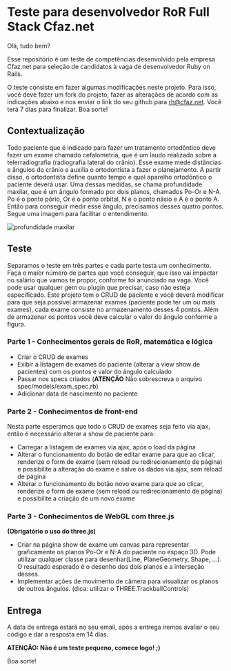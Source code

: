 # Teste para desenvolvedor RoR Full Stack Cfaz.net

Olá, tudo bem?

Esse repositório é um teste de competências desenvolvido pela empresa Cfaz.net para seleção de candidatos à vaga de desenvolvedor Ruby on Rails.

O teste consiste em fazer algumas modificações neste projeto. Para isso, você deve fazer um fork do projeto, fazer as alterações de acordo com as indicações abaixo e nos enviar o link do seu github para rh@cfaz.net. Você terá 7 dias para finalizar. Boa sorte!

## Contextualização
Todo paciente que é indicado para fazer um tratamento ortodôntico deve fazer um exame chamado cefalometria, que é um laudo realizado sobre a telerradiografia (radiografia lateral do crânio). Esse exame mede distâncias e ângulos do crânio e auxilia o ortodontista a fazer o planejamento. A partir disso, o ortodontista define quanto tempo e qual aparelho ortodôntico o paciente deverá usar. Uma dessas medidas, se chama profundidade maxilar, que é um ângulo formado por dois planos, chamados Po-Or e N-A. Po é o ponto pório, Or é o ponto orbital, N é o ponto násio e A é o ponto A. Então para conseguir medir esse ângulo, precisamos desses quatro pontos. Segue uma imagem para facilitar o entendimento.

![profundidade maxilar](https://user-images.githubusercontent.com/1520828/59073049-ccdf3780-889b-11e9-8e10-c7b30175b4ae.png)

## Teste
Separamos o teste em três partes e cada parte testa um conhecimento. Faça o maior número de partes que você conseguir, que isso vai impactar no salário que vamos te propor, conforme foi anunciado na vaga. Você pode usar qualquer gem ou plugin que precisar, caso não esteja especificado. Este projeto tem o CRUD de paciente e você deverá modificar para que seja possível armazenar exames (paciente pode ter um ou mais exames), cada exame consiste no armazenamento desses 4 pontos. Além de armazenar os pontos você deve calcular o valor do ângulo conforme a figura.

### Parte 1 - Conhecimentos gerais de RoR, matemática e lógica
- Criar o CRUD de exames
- Exibir a listagem de exames do paciente (alterar a view show de pacientes) com os pontos e valor do ângulo calculado
- Passar nos specs criados (**ATENÇÃO** Não sobrescreva o arquivo spec/models/exam_spec.rb)
- Adicionar data de nascimento no paciente

### Parte 2 - Conhecimentos de front-end
Nesta parte esperamos que todo o CRUD de exames seja feito via ajax, então é necessário alterar a show de paciente para:
- Carregar a listagem de exames via ajax, após o load da página
- Alterar o funcionamento do botão de editar exame para que ao clicar, renderize o form de exame (sem reload ou redirecionamento de página) e possibilite a alteração do exame e salve os dados via ajax, sem reload de página
- Alterar o funcionamento do botão novo exame para que ao clicar, renderize o form de exame (sem reload ou redirecionamento de página) e possibilite a criação de um novo exame

### Parte 3 - Conhecimentos de WebGL com three.js
**(Obrigatório o uso do three.js)**
- Criar na página show de exame um canvas para representar graficamente os planos Po-Or e N-A do paciente no espaço 3D. Pode utilizar qualquer classe para desenhar(Line, PlaneGeometry, Shape, ...). O resultado esperado é o desenho dos dois planos e a interseção desses.
- Implementar ações de movimento de câmera para visualizar os planos de outros ângulos. (dica: utilizar o THREE.TrackballControls)

## Entrega
A data de entrega estará no seu email, após a entrega iremos avaliar o seu código e dar a resposta em 14 dias.

**ATENÇÃO: Não é um teste pequeno, comece logo! ;)**


Boa sorte!
